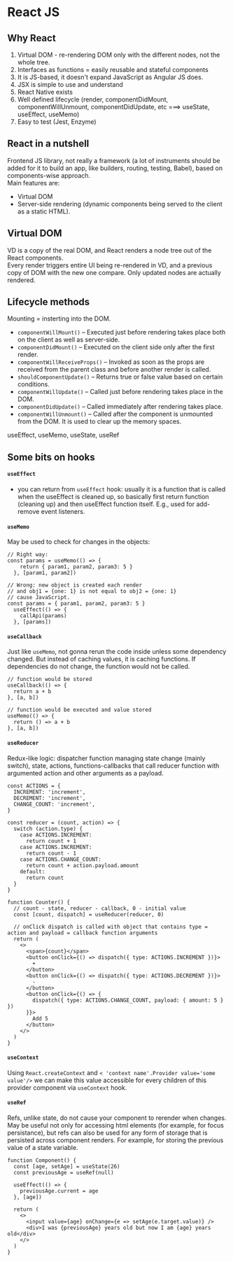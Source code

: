 # React JS

## Why React

1. Virtual DOM - re-rendering DOM only with the different nodes, not the whole tree.
2. Interfaces as functions = easily reusable and stateful components
3. It is JS-based, it doesn't expand JavaScript as Angular JS does.
4. JSX is simple to use and understand
5. React Native exists
6. Well defined lifecycle (render, componentDidMount, componentWillUnmount, componentDidUpdate, etc ===> useState, useEffect, useMemo)
7. Easy to test (Jest, Enzyme)

## React in a nutshell

Frontend JS library, not really a framework (a lot of instruments should be added for it to build an app, like builders, routing, testing, Babel), based on components-wise approach.  
Main features are:

- Virtual DOM
- Server-side rendering (dynamic components being served to the client as a static HTML).

## Virtual DOM

VD is a copy of the real DOM, and React renders a node tree out of the React components.  
Every render triggers entire UI being re-rendered in VD, and a previous copy of DOM with the new one compare. Only updated nodes are actually rendered.

## Lifecycle methods

Mounting = insterting into the DOM.

- `componentWillMount()` – Executed just before rendering takes place both on the client as well as server-side.
- `componentDidMount()` – Executed on the client side only after the first render.
- `componentWillReceiveProps()` – Invoked as soon as the props are received from the parent class and before another render is called.
- `shouldComponentUpdate()` – Returns true or false value based on certain conditions.
- `componentWillUpdate()` – Called just before rendering takes place in the DOM.
- `componentDidUpdate()` – Called immediately after rendering takes place.
- `componentWillUnmount()` – Called after the component is unmounted from the DOM. It is used to clear up the memory spaces.

useEffect, useMemo, useState, useRef

## Some bits on hooks

#### `useEffect`

- you can return from `useEffect` hook: usually it is a function that is called when the useEffect is cleaned up, so basically first return function (cleaning up) and then useEffect function itself. E.g., used for add-remove event listeners.

#### `useMemo`

May be used to check for changes in the objects:

```
// Right way:
const params = useMemo(() => {
    return { param1, param2, param3: 5 }
  }, [param1, param2])

// Wrong: new object is created each render
// and obj1 = {one: 1} is not equal to obj2 = {one: 1}
// cause JavaScript.
const params = { param1, param2, param3: 5 }
  useEffect(() => {
    callApi(params)
  }, [params])
```

#### `useCallback`

Just like `useMemo`, not gonna rerun the code inside unless some dependency changed. But instead of caching values, it is caching functions. If dependencies do not change, the function would not be called.

```
// function would be stored
useCallback(() => {
  return a + b
}, [a, b])

// function would be executed and value stored
useMemo(() => {
  return () => a + b
}, [a, b])

```

#### `useReducer`

Redux-like logic: dispatcher function managing state change (mainly switch), state, actions, functions-callbacks that call reducer function with argumented action and other arguments as a payload.

```
const ACTIONS = {
  INCREMENT: 'increment',
  DECREMENT: 'increment',
  CHANGE_COUNT: 'increment',
}

const reducer = (count, action) => {
  switch (action.type) {
    case ACTIONS.INCREMENT:
      return count + 1
    case ACTIONS.INCREMENT:
      return count - 1
    case ACTIONS.CHANGE_COUNT:
      return count + action.payload.amount
    default:
      return count
  }
}

function Counter() {
  // count - state, reducer - callback, 0 - initial value
  const [count, dispatch] = useReducer(reducer, 0)

  // onClick dispatch is called with object that contains type = action and payload = callback function arguments
  return (
    <>
      <span>{count}</span>
      <button onClick={() => dispatch({ type: ACTIONS.INCREMENT })}>
        +
      </button>
      <button onClick={() => dispatch({ type: ACTIONS.DECREMENT })}>
        -
      </button>
      <button onClick={() => {
        dispatch({ type: ACTIONS.CHANGE_COUNT, payload: { amount: 5 } })
      }}>
        Add 5
      </button>
    </>
  )
}
```

#### `useContext`

Using `React.createContext` and `< 'context name'.Provider value='some value'/>` we can make this value accessible for every children of this provider component via `useContext` hook.

#### `useRef`

Refs, unlike state, do not cause your component to rerender when changes. May be useful not only for accessing html elements (for example, for focus persistance), but refs can also be used for any form of storage that is persisted across component renders. For example, for storing the previous value of a state variable.

```
function Component() {
  const [age, setAge] = useState(26)
  const previousAge = useRef(null)

  useEffect(() => {
    previousAge.current = age
  }, [age])

  return (
    <>
      <input value={age} onChange={e => setAge(e.target.value)} />
      <div>I was {previousAge} years old but now I am {age} years old</div>
    </>
  )
}

```
